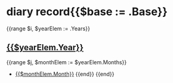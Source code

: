 # diary record{{$base := .Base}}
{{range $i, $yearElem := .Years}}
## [{{$yearElem.Year}}]({{$base}}/{{$yearElem.Year}})
{{range $j, $monthElem := $yearElem.Months}}
- [{{$monthElem.Month}}]({{$base}}/{{$yearElem.Year}}/{{$monthElem.Month}})
{{end}}
{{end}}
